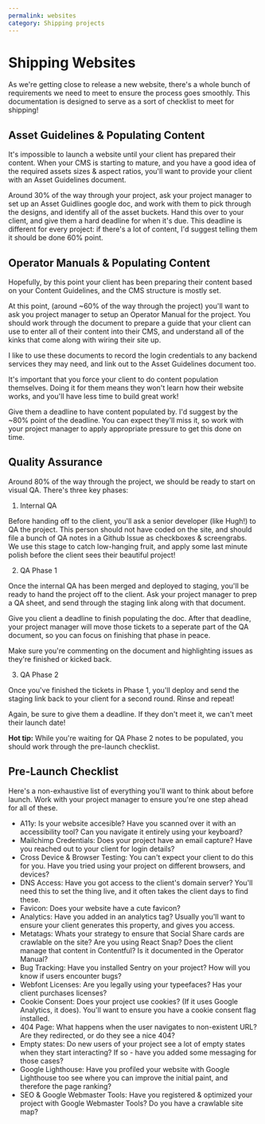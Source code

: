 ```yaml
---
permalink: websites
category: Shipping projects
---
```


# Shipping Websites

As we're getting close to release a new website, there's a whole bunch of
requirements we need to meet to ensure the process goes smoothly. This 
documentation is designed to serve as a sort of checklist to meet for 
shipping!

## Asset Guidelines & Populating Content

It's impossible to launch a website until your client has prepared their
content. When your CMS is starting to mature, and you have a good idea of 
the required assets sizes & aspect ratios, you'll want to provide your
client with an Asset Guidelines document.

Around 30% of the way through your project, ask your project manager 
to set up an Asset Guidlines google doc, and work with them to pick 
through the designs, and identify all of the asset buckets. Hand this
over to your client, and give them a hard deadline for when it's due.
This deadline is different for every project: if there's a lot of content,
I'd suggest telling them it should be done 60% point.

## Operator Manuals & Populating Content

Hopefully, by this point your client has been preparing their content
based on your Content Guidelines, and the CMS structure is mostly set.

At this point, (around ~60% of the way through the project) you'll want
to ask you project manager to setup an Operator Manual for the project.
You should work through the document to prepare a guide that your client
can use to enter all of their content into their CMS, and understand all
of the kinks that come along with wiring their site up.

I like to use these documents to record the login credentials to any
backend services they may need, and link out to the Asset Guidelines
document too.

It's important that you force your client to do content population
themselves. Doing it for them means they won't learn how their website
works, and you'll have less time to build great work!

Give them a deadline to have content populated by. I'd suggest by the
~80% point of the deadline. You can expect they'll miss it, so work
with your project manager to apply appropriate pressure to get this
done on time.

## Quality Assurance

Around 80% of the way through the project, we should be ready to start
on visual QA. There's three key phases:

1. Internal QA

Before handing off to the client, you'll ask a senior developer (like 
Hugh!) to QA the project. This person should not have coded on the site, 
and should file a bunch of QA notes in a Github Issue as checkboxes 
& screengrabs. We use this stage to catch low-hanging fruit, and apply
some last minute polish before the client sees their beautiful project!

2. QA Phase 1

Once the internal QA has been merged and deployed to staging, you'll 
be ready to hand the project off to the client. Ask your project manager
to prep a QA sheet, and send through the staging link along with that
document.

Give you client a deadline to finish populating the doc. After that deadline, 
your project manager will move those tickets to a seperate part of the QA
document, so you can focus on finishing that phase in peace.

Make sure you're commenting on the document and highlighting issues
as they're finished or kicked back.

3. QA Phase 2

Once you've finished the tickets in Phase 1, you'll deploy and send the 
staging link back to your client for a second round. Rinse and repeat!

Again, be sure to give them a deadline. If they don't meet it, we can't
meet their launch date!

**Hot tip:** While you're waiting for QA Phase 2 notes to be populated,
you should work through the pre-launch checklist.

## Pre-Launch Checklist

Here's a non-exhaustive list of everything you'll want to think about
before launch. Work with your project manager to ensure you're one
step ahead for all of these.

- A11y: Is your website accesible? Have you scanned over it with an 
accessibility tool? Can you navigate it entirely using your keyboard?
- Mailchimp Credentials: Does your project have an email capture? Have
you reached out to your client for login details?
- Cross Device & Browser Testing: You can't expect your client to do this
for you. Have you tried using your project on different browsers, and
devices?
- DNS Access: Have you got access to the client's domain server? You'll
need this to set the thing live, and it often takes the client days to
find these.
- Favicon: Does your website have a cute favicon?
- Analytics: Have you added in an analytics tag? Usually you'll want to
ensure your client generates this property, and gives you access.
- Metatags: Whats your strategy to ensure that Social Share cards are
crawlable on the site? Are you using React Snap? Does the client manage
that content in Contentful? Is it documented in the Operator Manual?
- Bug Tracking: Have you installed Sentry on your project? How will you
know if users encounter bugs?
- Webfont Licenses: Are you legally using your typeefaces? Has your client
purchases licenses?
- Cookie Consent: Does your project use cookies? (If it uses Google
Analytics, it does). You'll want to ensure you have a cookie consent
flag installed.
- 404 Page: What happens when the user navigates to non-existent
URL? Are they redirected, or do they see a nice 404?
- Empty states: Do new users of your project see a lot of empty states
when they start interacting? If so - have you added some messaging 
for those cases?
- Google Lighthouse: Have you profiled your website with Google 
Lighthouse too see where you can improve the initial paint, and therefore
the page ranking?
- SEO & Google Webmaster Tools: Have you registered & optimized your 
project with Google Webmaster Tools? Do you have a crawlable site map?
